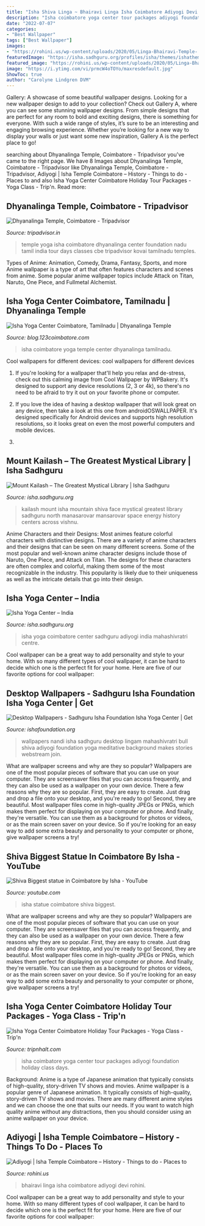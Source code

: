 ```yaml
---
title: "Isha Shiva Linga ~ Bhairavi Linga Isha Coimbatore Adiyogi Devi Rohini"
description: "Isha coimbatore yoga center tour packages adiyogi foundation holiday class days"
date: "2022-07-07"
categories:
- "Best Wallpaper"
tags: ["Best Wallpaper"]
images:
- "https://rohini.us/wp-content/uploads/2020/05/Linga-Bhairavi-Temple-.jpg"
featuredImage: "https://isha.sadhguru.org/profiles/isha/themes/ishatheme/assets/e-adiyogi-header-updated.jpg"
featured_image: "https://rohini.us/wp-content/uploads/2020/05/Linga-Bhairavi-Temple-.jpg"
image: "https://i.ytimg.com/vi/prmcW4oTOYo/maxresdefault.jpg"
ShowToc: true
author: "Carolyne Lindgren DVM"
---
```



Gallery: A showcase of some beautiful wallpaper designs.
Looking for a new wallpaper design to add to your collection? Check out Gallery A, where you can see some stunning wallpaper designs. From simple designs that are perfect for any room to bold and exciting designs, there is something for everyone. With such a wide range of styles, it’s sure to be an interesting and engaging browsing experience. Whether you’re looking for a new way to display your walls or just want some new inspiration, Gallery A is the perfect place to go!
		
		
		
		
		
		
		
	

		
searching about Dhyanalinga Temple, Coimbatore - Tripadvisor you've came to the right page. We have 8 Images about Dhyanalinga Temple, Coimbatore - Tripadvisor like Dhyanalinga Temple, Coimbatore - Tripadvisor, Adiyogi | Isha Temple Coimbatore – History - Things to do - Places to and also Isha Yoga Center Coimbatore Holiday Tour Packages - Yoga Class - Trip&#039;n. Read more:
		
    
## Dhyanalinga Temple, Coimbatore - Tripadvisor

<img loading=lazy src="https://media-cdn.tripadvisor.com/media/photo-s/08/58/71/6c/dhyanalinga-temple.jpg" onerror="this.onerror=null;this.src='https://tse3.mm.bing.net/th?id=OIP.hrsHw_SqboOsuoql1j1DbQHaE6&amp;pid=15.1';" alt="Dhyanalinga Temple, Coimbatore - Tripadvisor">

_Source: tripadvisor.in_

>temple yoga isha coimbatore dhyanalinga center foundation nadu tamil india tour days classes cbe tripadvisor kovai tamilnadu temples. 

	

Types of Anime: Animation, Comedy, Drama, Fantasy, Sports, and more
Anime wallpaper is a type of art that often features characters and scenes from anime. Some popular anime wallpaper topics include Attack on Titan, Naruto, One Piece, and Fullmetal Alchemist.

    
## Isha Yoga Center Coimbatore, Tamilnadu | Dhyanalinga Temple

<img loading=lazy src="https://www.blog.123coimbatore.com/uploads/blog-images/17-04-2019_05-16-47_isha-yoga-in-coimbatore.jpg" onerror="this.onerror=null;this.src='https://tse3.mm.bing.net/th?id=OIP.6EBDxaL1GpaGju6jls6g4AHaFj&amp;pid=15.1';" alt="Isha Yoga Center Coimbatore, Tamilnadu | Dhyanalinga Temple">

_Source: blog.123coimbatore.com_

>isha coimbatore yoga temple center dhyanalinga tamilnadu. 

	

Cool wallpapers for different devices:
cool wallpapers for different devices 

1. If you're looking for a wallpaper that'll help you relax and de-stress, check out this calming image from Cool Wallpaper by WPBakery. It's designed to support any device resolutions (2, 3 or 4k), so there's no need to be afraid to try it out on your favorite phone or computer.

2. If you love the idea of having a desktop wallpaper that will look great on any device, then take a look at this one from androidOSWALLPAPER. It's designed specifically for Android devices and supports high resolution resolutions, so it looks great on even the most powerful computers and mobile devices.

3.

    
## Mount Kailash – The Greatest Mystical Library | Isha Sadhguru

<img loading=lazy src="https://images.sadhguru.org/sites/default/files/media_files/30969-northfaceofkailash-_1.jpg" onerror="this.onerror=null;this.src='https://tse1.mm.bing.net/th?id=OIP.gU4u9gKuVRiKxpAaVD5x9QHaEc&amp;pid=15.1';" alt="Mount Kailash – The Greatest Mystical Library | Isha Sadhguru">

_Source: isha.sadhguru.org_

>kailash mount isha mountain shiva face mystical greatest library sadhguru north manasarovar mansarovar space energy history centers across vishnu. 

	

Anime Characters and their Designs: Most animes feature colorful characters with distinctive designs.
There are a variety of anime characters and their designs that can be seen on many different screens. Some of the most popular and well-known anime character designs include those of Naruto, One Piece, and Attack on Titan. The designs for these characters are often complex and colorful, making them some of the most recognizable in the industry. This popularity is likely due to their uniqueness as well as the intricate details that go into their design.

    
## Isha Yoga Center – India

<img loading=lazy src="https://isha.sadhguru.org/profiles/isha/themes/ishatheme/assets/e-adiyogi-header-updated.jpg" onerror="this.onerror=null;this.src='https://tse1.mm.bing.net/th?id=OIP.b9qud6grk7Np_9FIFS8ofQHaEK&amp;pid=15.1';" alt="Isha Yoga Center – India">

_Source: isha.sadhguru.org_

>isha yoga coimbatore center sadhguru adiyogi india mahashivratri centre. 

	

Cool wallpaper can be a great way to add personality and style to your home. With so many different types of cool wallpaper, it can be hard to decide which one is the perfect fit for your home. Here are five of our favorite options for cool wallpaper: 

    
## Desktop Wallpapers - Sadhguru Isha Foundation Isha Yoga Center | Get

<img loading=lazy src="https://www.ishafoundation.org/images/stories/aboutus/wp/nandi_wallpaper_2.jpg" onerror="this.onerror=null;this.src='https://tse2.mm.bing.net/th?id=OIP.rRUgA7H5_lySJtVI3BvXYAHaEK&amp;pid=15.1';" alt="Desktop Wallpapers - Sadhguru Isha Foundation Isha Yoga Center | Get">

_Source: ishafoundation.org_

>wallpapers nandi isha sadhguru desktop lingam mahashivratri bull shiva adiyogi foundation yoga meditative background makes stories webstream join. 

	

What are wallpaper screens and why are they so popular?
Wallpapers are one of the most popular pieces of software that you can use on your computer. They are screensaver files that you can access frequently, and they can also be used as a wallpaper on your own device. There a few reasons why they are so popular. First, they are easy to create. Just drag and drop a file onto your desktop, and you're ready to go! Second, they are beautiful. Most wallpaper files come in high-quality JPEGs or PNGs, which makes them perfect for displaying on your computer or phone. And finally, they're versatile. You can use them as a background for photos or videos, or as the main screen saver on your device. So if you're looking for an easy way to add some extra beauty and personality to your computer or phone, give wallpaper screens a try!

    
## Shiva Biggest Statue In Coimbatore By Isha - YouTube

<img loading=lazy src="https://i.ytimg.com/vi/prmcW4oTOYo/maxresdefault.jpg" onerror="this.onerror=null;this.src='https://tse3.mm.bing.net/th?id=OIP.920mULKKf77Ey9sc4PFaEwHaEK&amp;pid=15.1';" alt="Shiva Biggest statue in Coimbatore by Isha - YouTube">

_Source: youtube.com_

>isha statue coimbatore shiva biggest. 

	

What are wallpaper screens and why are they so popular?
Wallpapers are one of the most popular pieces of software that you can use on your computer. They are screensaver files that you can access frequently, and they can also be used as a wallpaper on your own device. There a few reasons why they are so popular. First, they are easy to create. Just drag and drop a file onto your desktop, and you're ready to go! Second, they are beautiful. Most wallpaper files come in high-quality JPEGs or PNGs, which makes them perfect for displaying on your computer or phone. And finally, they're versatile. You can use them as a background for photos or videos, or as the main screen saver on your device. So if you're looking for an easy way to add some extra beauty and personality to your computer or phone, give wallpaper screens a try!

    
## Isha Yoga Center Coimbatore Holiday Tour Packages - Yoga Class - Trip&#039;n

<img loading=lazy src="https://tripnhalt.com/wp-content/uploads/2018/10/DV62T6gUMAA5HHd-1024x665.jpg" onerror="this.onerror=null;this.src='https://tse4.mm.bing.net/th?id=OIP.aEWvI1bL5PiATgUrWm_ORAHaEz&amp;pid=15.1';" alt="Isha Yoga Center Coimbatore Holiday Tour Packages - Yoga Class - Trip&#039;n">

_Source: tripnhalt.com_

>isha coimbatore yoga center tour packages adiyogi foundation holiday class days. 

	

Background: Anime is a type of Japanese animation that typically consists of high-quality, story-driven TV shows and movies.
Anime wallpaper is a popular genre of Japanese animation. It typically consists of high-quality, story-driven TV shows and movies. There are many different anime styles and we can choose the one that suits our needs. If you want to watch high quality anime without any distractions, then you should consider using an anime wallpaper on your device.

    
## Adiyogi | Isha Temple Coimbatore – History - Things To Do - Places To

<img loading=lazy src="https://rohini.us/wp-content/uploads/2020/05/Linga-Bhairavi-Temple-.jpg" onerror="this.onerror=null;this.src='https://tse3.mm.bing.net/th?id=OIP.JTukjQDb75cY4RlRm57FTwHaFC&amp;pid=15.1';" alt="Adiyogi | Isha Temple Coimbatore – History - Things to do - Places to">

_Source: rohini.us_

>bhairavi linga isha coimbatore adiyogi devi rohini. 

	

Cool wallpaper can be a great way to add personality and style to your home. With so many different types of cool wallpaper, it can be hard to decide which one is the perfect fit for your home. Here are five of our favorite options for cool wallpaper: 

